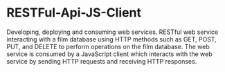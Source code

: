 # RESTFul-Api-JS-Client
Developing, deploying and consuming web services. RESTful web service interacting with a film database using HTTP methods such as GET, POST, PUT, and DELETE to perform operations on the film database. The web service is consumed by a JavaScript client which interacts with the web service by sending HTTP requests and receiving HTTP responses. 
